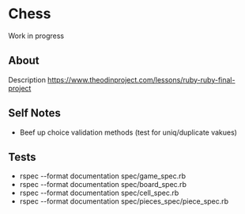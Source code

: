 # Chess

Work in progress

## About

Description
https://www.theodinproject.com/lessons/ruby-ruby-final-project

## Self Notes

- Beef up choice validation methods (test for uniq/duplicate vakues)

## Tests

- rspec --format documentation spec/game_spec.rb
- rspec --format documentation spec/board_spec.rb
- rspec --format documentation spec/cell_spec.rb
- rspec --format documentation spec/pieces_spec/piece_spec.rb
